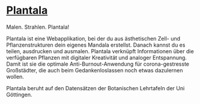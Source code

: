 # [Plantala](https://gerdesque.github.io/plantala/)

Malen. Strahlen. Plantala!

Plantala ist eine Webapplikation, bei der du aus ästhetischen Zell- und Pflanzenstrukturen dein eigenes Mandala erstellst. Danach kannst du es teilen, ausdrucken und ausmalen. Plantala verknüpft Informationen über die verfügbaren Pflanzen mit digitaler Kreativität und analoger Entspannung. Damit ist sie die optimale Anti-Burnout-Anwendung für corona-gestresste Großstädter, die auch beim Gedankenloslassen noch etwas dazulernen wollen.

Plantala beruht auf den Datensätzen der Botanischen Lehrtafeln der Uni Göttingen.
